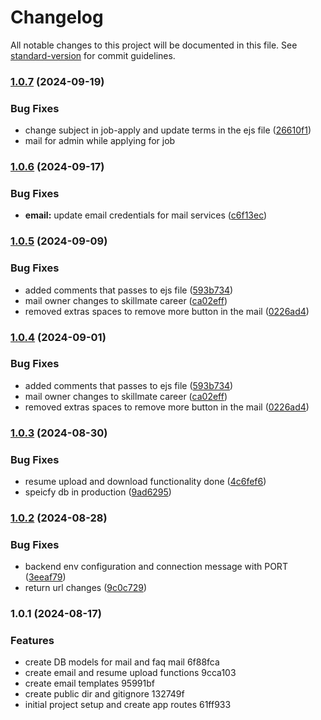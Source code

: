 # Changelog

All notable changes to this project will be documented in this file. See [standard-version](https://github.com/conventional-changelog/standard-version) for commit guidelines.

### [1.0.7](https://github.com-work/skillmatedev/api/compare/v1.0.6...v1.0.7) (2024-09-19)


### Bug Fixes

* change subject in job-apply and update terms in the ejs file ([26610f1](https://github.com-work/skillmatedev/api/commit/26610f12cde089808587bcddcdff713fa5dee801))
* mail for admin while applying for job

### [1.0.6](https://github.com-work/skillmatedev/api/compare/v1.0.5...v1.0.6) (2024-09-17)


### Bug Fixes

* **email:** update email credentials for mail services ([c6f13ec](https://github.com-work/skillmatedev/api/commit/c6f13ec7fbab49729ad3c56942c5501a73d88caa))

### [1.0.5](https://github.com-work/skillmatedev/api/compare/v1.0.3...v1.0.5) (2024-09-09)


### Bug Fixes

* added comments that passes to ejs file ([593b734](https://github.com-work/skillmatedev/api/commit/593b73408fb9a1dacf2a8f0bf8eb1057a765205c))
* mail owner changes to skillmate career ([ca02eff](https://github.com-work/skillmatedev/api/commit/ca02eff1295186ad26d01e03519b36dfbaf49095))
* removed extras spaces to remove more button in the mail ([0226ad4](https://github.com-work/skillmatedev/api/commit/0226ad4895fb3f563365870b0747ec61aeda64a4))

### [1.0.4](https://github.com-work/skillmatedev/api/compare/v1.0.3...v1.0.4) (2024-09-01)


### Bug Fixes

* added comments that passes to ejs file ([593b734](https://github.com-work/skillmatedev/api/commit/593b73408fb9a1dacf2a8f0bf8eb1057a765205c))
* mail owner changes to skillmate career ([ca02eff](https://github.com-work/skillmatedev/api/commit/ca02eff1295186ad26d01e03519b36dfbaf49095))
* removed extras spaces to remove more button in the mail ([0226ad4](https://github.com-work/skillmatedev/api/commit/0226ad4895fb3f563365870b0747ec61aeda64a4))

### [1.0.3](https://github.com-work/skillmatedev/api/compare/v1.0.2...v1.0.3) (2024-08-30)


### Bug Fixes

* resume upload and download functionality done ([4c6fef6](https://github.com-work/skillmatedev/api/commit/4c6fef65341e5564f356e466f1d11c141497b23c))
* speicfy db in production ([9ad6295](https://github.com-work/skillmatedev/api/commit/9ad6295780f13878e99a4df7e5b81687d68bebd0))

### [1.0.2](https://github.com-work/skillmatedev/api/compare/v1.0.1...v1.0.2) (2024-08-28)


### Bug Fixes

* backend env configuration and connection message with PORT ([3eeaf79](https://github.com-work/skillmatedev/api/commit/3eeaf79f336431b604ffa4995ac09e992ff78d9b))
* return url changes ([9c0c729](https://github.com-work/skillmatedev/api/commit/9c0c729ae4fd1e0661276f3271b18537ff3bc240))

### 1.0.1 (2024-08-17)


### Features

* create DB models for mail and faq mail 6f88fca
* create email and resume upload functions 9cca103
* create email templates 95991bf
* create public dir and gitignore 132749f
* initial project setup and create app routes 61ff933
